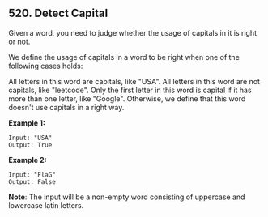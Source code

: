 ## 520. Detect Capital

Given a word, you need to judge whether the usage of capitals in it is right or not.

We define the usage of capitals in a word to be right when one of the following cases holds:

All letters in this word are capitals, like "USA".
All letters in this word are not capitals, like "leetcode".
Only the first letter in this word is capital if it has more than one letter, like "Google".
Otherwise, we define that this word doesn't use capitals in a right way.

**Example 1:**
```
Input: "USA"
Output: True
```
**Example 2:**
```
Input: "FlaG"
Output: False
```
**Note**: The input will be a non-empty word consisting of uppercase and lowercase latin letters.
